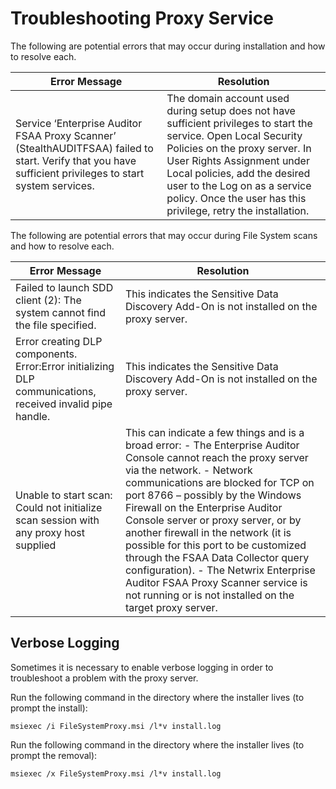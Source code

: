 # Troubleshooting Proxy Service

The following are potential errors that may occur during installation and how to resolve each.

| Error Message                                                                                                                                            | Resolution                                                                                                                                                                                                                                                                                                         |
| -------------------------------------------------------------------------------------------------------------------------------------------------------- | ------------------------------------------------------------------------------------------------------------------------------------------------------------------------------------------------------------------------------------------------------------------------------------------------------------------ |
| Service ‘Enterprise Auditor FSAA Proxy Scanner’ (StealthAUDITFSAA) failed to start. Verify that you have sufficient privileges to start system services. | The domain account used during setup does not have sufficient privileges to start the service. Open Local Security Policies on the proxy server. In User Rights Assignment under Local policies, add the desired user to the Log on as a service policy. Once the user has this privilege, retry the installation. |

The following are potential errors that may occur during File System scans and how to resolve each.

| Error Message                                                                                             | Resolution                                                                                                                                                                                                                                                                                                                                                                                                                                                                                                                                                        |
| --------------------------------------------------------------------------------------------------------- | ----------------------------------------------------------------------------------------------------------------------------------------------------------------------------------------------------------------------------------------------------------------------------------------------------------------------------------------------------------------------------------------------------------------------------------------------------------------------------------------------------------------------------------------------------------------- |
| Failed to launch SDD client (2): The system cannot find the file specified.                               | This indicates the Sensitive Data Discovery Add-On is not installed on the proxy server.                                                                                                                                                                                                                                                                                                                                                                                                                                                                          |
| Error creating DLP components. Error:Error initializing DLP communications, received invalid pipe handle. | This indicates the Sensitive Data Discovery Add-On is not installed on the proxy server.                                                                                                                                                                                                                                                                                                                                                                                                                                                                          |
| Unable to start scan: Could not initialize scan session with any proxy host supplied                      | This can indicate a few things and is a broad error: - The Enterprise Auditor Console cannot reach the proxy server via the network. - Network communications are blocked for TCP on port 8766 – possibly by the Windows Firewall on the Enterprise Auditor Console server or proxy server, or by another firewall in the network (it is possible for this port to be customized through the FSAA Data Collector query configuration). - The Netwrix Enterprise Auditor FSAA Proxy Scanner service is not running or is not installed on the target proxy server. |

## Verbose Logging

Sometimes it is necessary to enable verbose logging in order to troubleshoot a problem with the
proxy server.

Run the following command in the directory where the installer lives (to prompt the install):

```
msiexec /i FileSystemProxy.msi /l*v install.log
```

Run the following command in the directory where the installer lives (to prompt the removal):

```
msiexec /x FileSystemProxy.msi /l*v install.log
```
